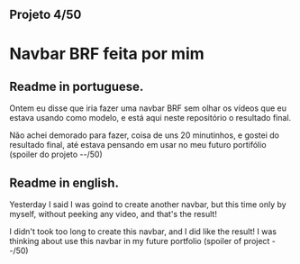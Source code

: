 ## Projeto 4/50

# Navbar BRF feita por mim

## Readme in portuguese.

Ontem eu disse que iria fazer uma navbar BRF sem olhar os vídeos que eu estava usando como modelo, e está aqui neste repositório o resultado final.

Não achei demorado para fazer, coisa de uns 20 minutinhos, e gostei do resultado final, até estava pensando em usar no meu futuro portifólio (spoiler do projeto --/50)

## Readme in english.

Yesterday I said I was goind to create another navbar, but this time only by myself, without peeking any video, and that's the result!

I didn't took too long to create this navbar, and I did like the result! I was thinking about use this navbar in my future portfolio (spoiler of project --/50)